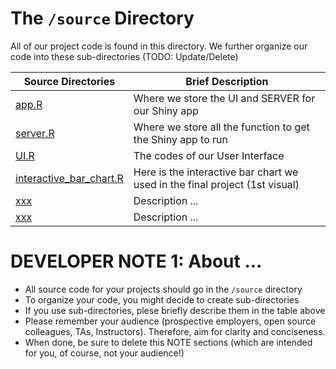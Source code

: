 # The `/source` Directory

All of our project code is found in this directory.  We further organize our code into 
these sub-directories (TODO: Update/Delete)

|Source Directories | Brief Description|
|---------------| -----------------|
|[app.R](https://github.com/info201a-au2022/project-group-1-section-aa/blob/main/source/app.R) | Where we store the UI and SERVER for our Shiny app
|[server.R](https://github.com/info201a-au2022/project-group-1-section-aa/blob/main/source/server.R) | Where we store all the function to get the Shiny app to run
|[UI.R](https://github.com/info201a-au2022/project-group-1-section-aa/blob/main/source/ui.R) | The codes of our User Interface
|[interactive_bar_chart.R](https://github.com/info201a-au2022/project-group-1-section-aa/blob/main/source/interactive_bar_chart.R) | Here is the interactive bar chart we used in the final project (1st visual)
|[xxx](./xxx) | Description ... 
|[xxx](./xxx) | Description ... 


# DEVELOPER NOTE 1: About ... 
* All source code for your projects should go in the `/source` directory
* To organize your code, you might decide to create sub-directories
* If you use sub-directories, plese briefly describe them in the table above
* Please remember your audience (prospective employers, open source colleagues, TAs, Instructors). Therefore, 
aim for clarity and conciseness.
* When done, be sure to delete this NOTE sections (which are intended for you, of course, not your audience!)
